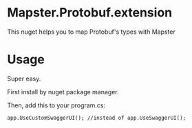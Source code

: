 # Mapster.Protobuf.extension
This nuget helps you to map Protobuf's types with Mapster
# Usage
Super easy. 

First install by nuget package manager.

Then, add this to your program.cs:


```
app.UseCustomSwaggerUI(); //instead of app.UseSwaggerUI();
```
